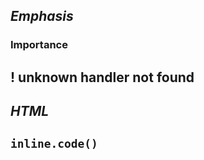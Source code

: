 ## *Emphasis*

### **Importance**

## ! unknown handler not found

## <i>HTML</i>

## `inline.code()`